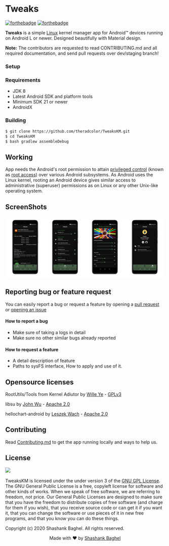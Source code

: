# Tweaks
[![forthebadge](https://forthebadge.com/images/badges/made-with-java.svg)](https://www.java.com/)
[![forthebadge](https://forthebadge.com/images/badges/built-with-love.svg)](https://www.github.com/theradcolor)

**Tweaks** is a simple [Linux](https://www.kernel.org) kernel manager app for Android™ devices running on Android L or newer. 
Designed beautifully with Material design.

**Note:** The contributors are requested to read CONTRIBUTING.md and all required documentation, and send pull requests over dev/staging branch!

### Setup

### Requirements
- JDK 8
- Latest Android SDK and platform tools
- Minimum SDK 21 or newer
- AndroidX

### Building

```
$ git clone https://github.com/theradcolor/TweaksKM.git
$ cd TweaksKM
$ bash gradlew assembleDebug
```

## Working

App needs the Android's root permission to attain [privileged control](https://en.wikipedia.org/wiki/Privilege_escalation) (known as [root access](https://en.wikipedia.org/wiki/Superuser)) over various Android subsystems. As Android uses the Linux kernel, rooting an Android device gives similar access to administrative (superuser) permissions as on Linux or any other Unix-like operating system.

## ScreenShots

![ScreenShot 1](/assets/app_ss.png)

## Reporting bug or feature request

You can easily report a bug or request a feature by opening a [pull request](https://github.com/theradcolor/TweaksKM/compare) or [opening an issue](https://github.com/theradcolor/TweaksKM/issues/new/choose)

#### How to report a bug

- Make sure of taking a logs in detail
- Make sure no other similar bugs already reported

#### How to request a feature

- A detail description of feature
- Paths to sysFS interface, How to apply and use of it.

## Opensource licenses

RootUtils/Tools from Kernel Adiutor by [Wille Ye](https://github.com/Grarak) - [GPLv3](https://www.gnu.org/licenses/gpl-3.0)

libsu by [John Wu](https://github.com/topjohnwu) - [Apache 2.0](https://www.apache.org/licenses/LICENSE-2.0)

hellochart-android by [Leszek Wach](https://github.com/lecho) - [Apache 2.0](https://www.apache.org/licenses/LICENSE-2.0)


## Contributing

Read [Contributing.md](https://github.com/theradcolor/tweaks/blob/master/CONTRIBUTING.md) to get the app running locally and ways to help us.


## License

![](https://img.shields.io/badge/License-GPL--v3.0-green)


TweaksKM is licensed under the under version 3 of the [GNU GPL License](https://github.com/theradcolor/Tweaks/blob/master/LICENSE).
The GNU General Public License is a free, copyleft license for software and other kinds of works.
When we speak of free software, we are referring to freedom, not price. Our General Public Licenses are designed to make sure that you have the freedom to distribute copies of free software (and charge for them if you wish), that you receive source code or can get it if you want it, that you can change the software or use pieces of it in new free programs, and that you know you can do these things.

Copyright (c) 2020 Shashank Baghel. All rights reserved.

<p align="center">Made with ❤ by <a href="https://github.com/theradcolor">Shashank Baghel</a></p>

